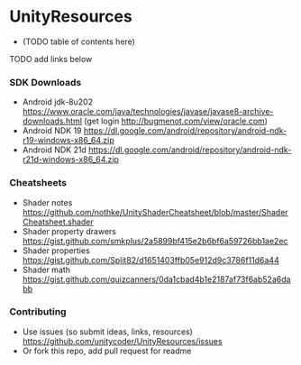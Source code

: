 # UnityResources
- (TODO table of contents here)

TODO add links below
### SDK Downloads
- Android jdk-8u202 https://www.oracle.com/java/technologies/javase/javase8-archive-downloads.html (get login http://bugmenot.com/view/oracle.com)
- Android NDK 19 https://dl.google.com/android/repository/android-ndk-r19-windows-x86_64.zip
- Android NDK 21d https://dl.google.com/android/repository/android-ndk-r21d-windows-x86_64.zip

### Cheatsheets
- Shader notes https://github.com/nothke/UnityShaderCheatsheet/blob/master/ShaderCheatsheet.shader
- Shader property drawers https://gist.github.com/smkplus/2a5899bf415e2b6bf6a59726bb1ae2ec
- Shader properties https://gist.github.com/Split82/d1651403ffb05e912d9c3786f11d6a44
- Shader math https://gist.github.com/quizcanners/0da1cbad4b1e2187af73f6ab52a6dabb


### Contributing
- Use issues (so submit ideas, links, resources) https://github.com/unitycoder/UnityResources/issues
- Or fork this repo, add pull request for readme
